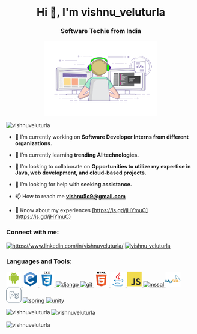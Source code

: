 <h1 align="center">Hi 👋, I'm vishnu_veluturla</h1>
<h3 align="center">Software Techie from India</h3>

<p align="center">
  <img src="https://github.com/vishnuveluturla/vishnuveluturla/blob/main/giphy.gif" alt="software techie" width="300" height="200">
</p>

<p align="left"> <img src="https://komarev.com/ghpvc/?username=vishnuveluturla&label=Profile%20views&color=0e75b6&style=flat" alt="vishnuveluturla" /> </p>

- 🔭 I’m currently working on **Software Developer Interns from different organizations.**

- 🌱 I’m currently learning **trending AI technologies.**

- 👯 I’m looking to collaborate on **Opportunities to utilize my expertise in Java, web development, and cloud-based projects.**

- 🤝 I’m looking for help with **seeking assistance.**

- 📫 How to reach me **vishnu5c9@gmail.com**

- 📄 Know about my experiences [https://is.gd/jHYmuC](https://is.gd/jHYmuC)

<h3 align="left">Connect with me:</h3>
<p align="left">
<a href="https://linkedin.com/in/https://www.linkedin.com/in/vishnuveluturla/" target="blank"><img align="center" src="https://raw.githubusercontent.com/rahuldkjain/github-profile-readme-generator/master/src/images/icons/Social/linked-in-alt.svg" alt="https://www.linkedin.com/in/vishnuveluturla/" height="30" width="40" /></a>
<a href="https://instagram.com/vishnu_veluturla" target="blank"><img align="center" src="https://raw.githubusercontent.com/rahuldkjain/github-profile-readme-generator/master/src/images/icons/Social/instagram.svg" alt="vishnu_veluturla" height="30" width="40" /></a>
</p>

<h3 align="left">Languages and Tools:</h3>
<p align="left"> <a href="https://developer.android.com" target="_blank" rel="noreferrer"> <img src="https://raw.githubusercontent.com/devicons/devicon/master/icons/android/android-original-wordmark.svg" alt="android" width="40" height="40"/> </a> <a href="https://www.cprogramming.com/" target="_blank" rel="noreferrer"> <img src="https://raw.githubusercontent.com/devicons/devicon/master/icons/c/c-original.svg" alt="c" width="40" height="40"/> </a> <a href="https://www.w3schools.com/css/" target="_blank" rel="noreferrer"> <img src="https://raw.githubusercontent.com/devicons/devicon/master/icons/css3/css3-original-wordmark.svg" alt="css3" width="40" height="40"/> </a> <a href="https://www.djangoproject.com/" target="_blank" rel="noreferrer"> <img src="https://cdn.worldvectorlogo.com/logos/django.svg" alt="django" width="40" height="40"/> </a> <a href="https://git-scm.com/" target="_blank" rel="noreferrer"> <img src="https://www.vectorlogo.zone/logos/git-scm/git-scm-icon.svg" alt="git" width="40" height="40"/> </a> <a href="https://www.w3.org/html/" target="_blank" rel="noreferrer"> <img src="https://raw.githubusercontent.com/devicons/devicon/master/icons/html5/html5-original-wordmark.svg" alt="html5" width="40" height="40"/> </a> <a href="https://www.java.com" target="_blank" rel="noreferrer"> <img src="https://raw.githubusercontent.com/devicons/devicon/master/icons/java/java-original.svg" alt="java" width="40" height="40"/> </a> <a href="https://developer.mozilla.org/en-US/docs/Web/JavaScript" target="_blank" rel="noreferrer"> <img src="https://raw.githubusercontent.com/devicons/devicon/master/icons/javascript/javascript-original.svg" alt="javascript" width="40" height="40"/> </a> <a href="https://www.microsoft.com/en-us/sql-server" target="_blank" rel="noreferrer"> <img src="https://www.svgrepo.com/show/303229/microsoft-sql-server-logo.svg" alt="mssql" width="40" height="40"/> </a> <a href="https://www.mysql.com/" target="_blank" rel="noreferrer"> <img src="https://raw.githubusercontent.com/devicons/devicon/master/icons/mysql/mysql-original-wordmark.svg" alt="mysql" width="40" height="40"/> </a> <a href="https://www.photoshop.com/en" target="_blank" rel="noreferrer"> <img src="https://raw.githubusercontent.com/devicons/devicon/master/icons/photoshop/photoshop-line.svg" alt="photoshop" width="40" height="40"/> </a> <a href="https://spring.io/" target="_blank" rel="noreferrer"> <img src="https://www.vectorlogo.zone/logos/springio/springio-icon.svg" alt="spring" width="40" height="40"/> </a> <a href="https://unity.com/" target="_blank" rel="noreferrer"> <img src="https://www.vectorlogo.zone/logos/unity3d/unity3d-icon.svg" alt="unity" width="40" height="40"/> </a> </p>

<p><img align="left" src="https://github-readme-stats.vercel.app/api/top-langs?username=vishnuveluturla&show_icons=true&locale=en&layout=compact" alt="vishnuveluturla" /></p>

<p>&nbsp;<img align="center" src="https://github-readme-stats.vercel.app/api?username=vishnuveluturla&show_icons=true&locale=en" alt="vishnuveluturla" /></p>

<p><img align="center" src="https://github-readme-streak-stats.herokuapp.com/?user=vishnuveluturla&" alt="vishnuveluturla" /></p>
